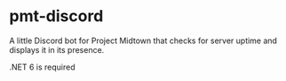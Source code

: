 # pmt-discord

A little Discord bot for Project Midtown that checks for server uptime and displays it in its presence.

.NET 6 is required